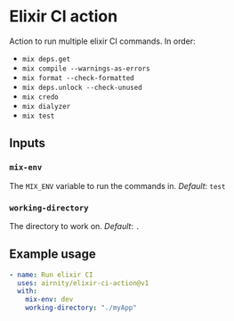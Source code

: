 # Elixir CI action

Action to run multiple elixir CI commands. In order:

- `mix deps.get`
- `mix compile --warnings-as-errors`
- `mix format --check-formatted`
- `mix deps.unlock --check-unused`
- `mix credo`
- `mix dialyzer`
- `mix test`

## Inputs

### `mix-env`

The `MIX_ENV` variable to run the commands in.
_Default_: `test`

### `working-directory`

The directory to work on.
_Default_: `.`

## Example usage

```yaml
- name: Run elixir CI
  uses: airnity/elixir-ci-action@v1
  with:
    mix-env: dev
    working-directory: "./myApp"
```
